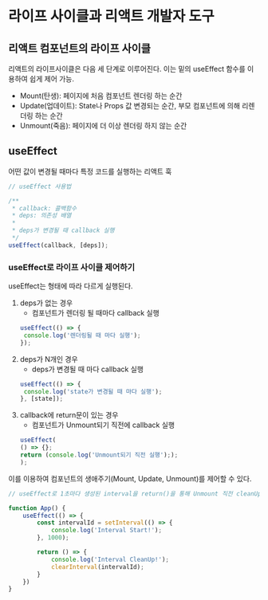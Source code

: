 # 라이프 사이클과 리액트 개발자 도구

## 리액트 컴포넌트의 라이프 사이클
리액트의 라이프사이클은 다음 세 단계로 이루어진다. 이는 밑의 useEffect 함수를 이용하여 쉽게 제어 가능.

- Mount(탄생): 페이지에 처음 컴포넌트 렌더링 하는 순간
- Update(업데이트): State나 Props 값 변경되는 순간, 부모 컴포넌트에 의해 리렌더링 하는 순간
- Unmount(죽음): 페이지에 더 이상 렌더링 하지 않는 순간

## useEffect
어떤 값이 변경될 때마다 특정 코드를 실행하는 리액트 훅
```javascript
// useEffect 사용법

/**
 * callback: 콜백함수
 * deps: 의존성 배열
 * 
 * deps가 변경될 때 callback 실행
 */
useEffect(callback, [deps]);
```

### useEffect로 라이프 사이클 제어하기
useEffect는 형태에 따라 다르게 실행된다.
1. deps가 없는 경우
    - 컴포넌트가 렌더링 될 때마다 callback 실행
   ```javascript
   useEffect(() => {
    console.log('렌더링될 때 마다 실행');
   });
   ```
2. deps가 N개인 경우
    - deps가 변경될 때 마다 callback 실행
   ```javascript
   useEffect(() => {
    console.log('state가 변경될 때 마다 실행');
   }, [state]);
   ```
3. callback에 return문이 있는 경우
    - 컴포넌트가 Unmount되기 직전에 callback 실행
    ```javascript
    useEffect(
    () => {};
    return (console.log('Unmount되기 직전 실행'););
    );
    ```


이를 이용하여 컴포넌트의 생애주기(Mount, Update, Unmount)를 제어할 수 있다.

```javascript
// useEffect로 1초마다 생성된 interval을 return()을 통해 Unmount 직전 cleanUp하는 과정

function App() {
    useEffect(() => {
        const intervalId = setInterval(() => {
            console.log('Interval Start!');
        }, 1000);

        return () => {
            console.log('Interval CleanUp!');
            clearInterval(intervalId);
        }
    })
}
```